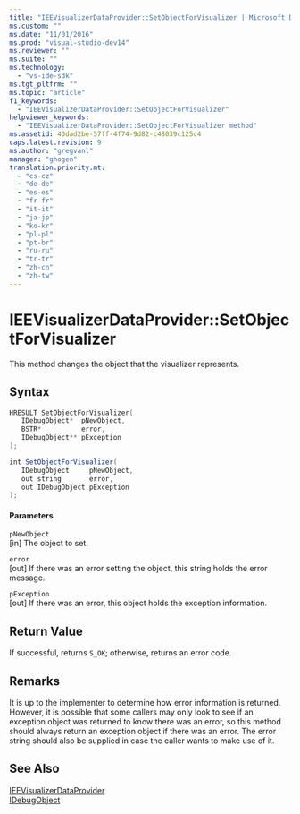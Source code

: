 ```yaml
---
title: "IEEVisualizerDataProvider::SetObjectForVisualizer | Microsoft Docs"
ms.custom: ""
ms.date: "11/01/2016"
ms.prod: "visual-studio-dev14"
ms.reviewer: ""
ms.suite: ""
ms.technology: 
  - "vs-ide-sdk"
ms.tgt_pltfrm: ""
ms.topic: "article"
f1_keywords: 
  - "IEEVisualizerDataProvider::SetObjectForVisualizer"
helpviewer_keywords: 
  - "IEEVisualizerDataProvider::SetObjectForVisualizer method"
ms.assetid: 40dad2be-57ff-4f74-9d82-c48039c125c4
caps.latest.revision: 9
ms.author: "gregvanl"
manager: "ghogen"
translation.priority.mt: 
  - "cs-cz"
  - "de-de"
  - "es-es"
  - "fr-fr"
  - "it-it"
  - "ja-jp"
  - "ko-kr"
  - "pl-pl"
  - "pt-br"
  - "ru-ru"
  - "tr-tr"
  - "zh-cn"
  - "zh-tw"
---
```

# IEEVisualizerDataProvider::SetObjectForVisualizer
This method changes the object that the visualizer represents.  
  
## Syntax  
  
```cpp  
HRESULT SetObjectForVisualizer(  
   IDebugObject*  pNewObject,  
   BSTR*          error,  
   IDebugObject** pException  
);  
```  
  
```c#  
int SetObjectForVisualizer(  
   IDebugObject     pNewObject,  
   out string       error,  
   out IDebugObject pException  
);  
```  
  
#### Parameters  
 `pNewObject`  
 [in] The object to set.  
  
 `error`  
 [out] If there was an error setting the object, this string holds the error message.  
  
 `pException`  
 [out] If there was an error, this object holds the exception information.  
  
## Return Value  
 If successful, returns `S_OK`; otherwise, returns an error code.  
  
## Remarks  
 It is up to the implementer to determine how error information is returned. However, it is possible that some callers may only look to see if an exception object was returned to know there was an error, so this method should always return an exception object if there was an error. The error string should also be supplied in case the caller wants to make use of it.  
  
## See Also  
 [IEEVisualizerDataProvider](../../../extensibility/debugger/reference/ieevisualizerdataprovider.md)   
 [IDebugObject](../../../extensibility/debugger/reference/idebugobject.md)